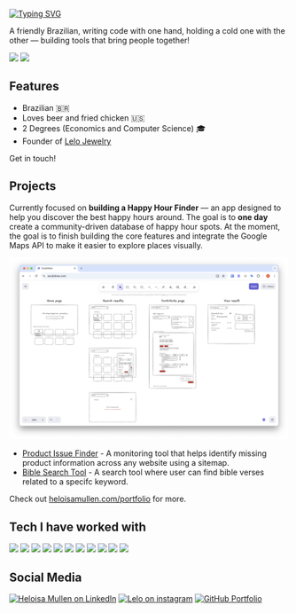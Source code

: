 [![Typing SVG](https://readme-typing-svg.demolab.com?font=Forum&size=40&pause=1000&color=000000&background=FFFFFF&random=false&width=435&height=55&lines=Heloisa+Mullen)](https://git.io/typing-svg)

A friendly Brazilian, writing code with one hand, holding a cold one with the other — building tools that bring people together!

<a href="https://www.linkedin.com/in/itsheloisa/"><img src="https://img.shields.io/badge/-Linkedin-blue?style=for-the-badge&logo=linkedin"></a>
<a href="mailto:heloisacmk@gmail.com"><img src="https://img.shields.io/badge/-Email-red?style=for-the-badge&logo=gmail&logoColor=white"></a>

## Features

- Brazilian 🇧🇷
- Loves beer and fried chicken 🇺🇸
- 2 Degrees (Economics and Computer Science) 🎓
- Founder of [Lelo Jewelry](https://heloisa-mullen.myportfolio.com/lelo-jewelry)

Get in touch!

## Projects

Currently focused on **building a Happy Hour Finder** — an app designed to help you discover the best happy hours around. The goal is to **one day** create a community-driven database of happy hour spots. At the moment, the goal is to finish building the core features and integrate the Google Maps API to make it easier to explore places visually.

<p align="center">
  <a href="https://github.com/lollyca"><img src="https://github.com/lollyca/lollyca/blob/master/hhsketch.png" /></a>
</p>

- [Product Issue Finder](https://github.com/lollyca/product-card-finder) - A monitoring tool that helps identify missing product information across any website using a sitemap.
- [Bible Search Tool](https://github.com/lollyca/bible-search) - A search tool where user can find bible verses related to a specifc keyword.

Check out [heloisamullen.com/portfolio](https://github.com/lollyca/portfolio) for more.

## Tech I have worked with

<a href=""><img src="https://img.shields.io/badge/JavaScript-F7DF1E?style=for-the-badge&logo=javascript&logoColor=black"></a>
<a href=""><img src="https://img.shields.io/badge/Typescript-777BB4?style=for-the-badge&logo=typescript&logoColor=white"></a>
<a href=""><img src="https://img.shields.io/badge/HTML5-E34F26?style=for-the-badge&logo=html5&logoColor=white"></a>
<a href=""><img src="https://img.shields.io/badge/CSS3-1572B6?style=for-the-badge&logo=css3&logoColor=white"></a>
<a href=""><img src="https://img.shields.io/badge/Next.js-000000?style=for-the-badge&logo=next.js&logoColor=white"></a>
<a href=""><img src="https://img.shields.io/badge/React-20232A?style=for-the-badge&logo=react&logoColor=61DAFB"></a>
<a href=""><img src="https://img.shields.io/badge/Tailwind_CSS-38B2AC?style=for-the-badge&logo=tailwind-css&logoColor=white"></a>
<a href=""><img src="https://img.shields.io/badge/Jest-323330?style=for-the-badge&logo=Jest&logoColor=white"></a>
<a href=""><img src="https://img.shields.io/badge/npm-CB3837?style=for-the-badge&logo=npm&logoColor=white"></a>
<a href=""><img src="https://img.shields.io/badge/Bun-000000?style=for-the-badge&logo=bun&logoColor=white"></a>
<a href=""><img src="https://img.shields.io/badge/Git-F05032?style=for-the-badge&logo=git&logoColor=white"></a>

## Social Media

<a href="https://linkedin.com/in/itsheloisa"><img alt="Heloisa Mullen on LinkedIn" src="https://img.shields.io/badge/LinkedIn-0077B5?style=for-the-badge&logo=linkedin&logoColor=white"></a>
<a href="https://www.instagram.com/heloisacamargodos/"><img alt="Lelo on instagram" src="https://img.shields.io/badge/Instagram-E4405F?style=for-the-badge&logo=instagram&logoColor=white"></a>
<a href="https://github.com/lollyca/portfolio">
  <img alt="GitHub Portfolio" src="https://img.shields.io/badge/Portfolio-181717?style=for-the-badge&logo=github&logoColor=white">
</a>

